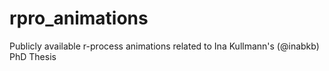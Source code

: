 # rpro_animations
Publicly available r-process animations related to Ina Kullmann's (@inabkb) PhD Thesis
